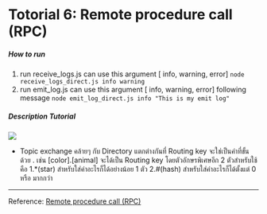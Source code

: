 # Totorial 6: Remote procedure call (RPC)
##### How to run
1.  run receive_logs.js can use this argument [ info, warning, error]
    `node receive_logs_direct.js info warning`
2. run emit_log.js can use this argument [ info, warning, error] following message
	`node emit_log_direct.js info "This is my emit log"`

##### Description Tutorial
   ![]( https://www.rabbitmq.com/img/tutorials/python-six.png )

- Topic exchange
  คล้ายๆ กับ Directory แตกต่างกันที่ Routing key จะใช่เป็นคำที่ขั้นด้วย . เช่น  [color].[animal] จะได้เป็น Routing key โดยตัวอักษรพิเศษอีก 2 ตัวสำหรับใช้คือ
  1.*(star) สำหรับใส่คำอะไรก็ได้อย่างน้อย 1 ตัว
  2.#(hash) สำหรับใส่คำอะไรก็ได้ตั้งแต่ 0 หรือ มากกว่า

------------

Reference:
[ Remote procedure call (RPC) ](https://www.rabbitmq.com/tutorials/tutorial-six-javascript.html "Remote procedure call (RPC)")
